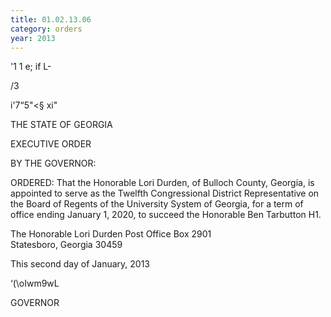 ```yaml
---
title: 01.02.13.06
category: orders
year: 2013
---
```

   

'1
1 e;
if
L-

/3

 

i'7“5"<§ xi"

THE STATE OF GEORGIA

EXECUTIVE ORDER

BY THE GOVERNOR:

ORDERED: That the Honorable Lori Durden, of Bulloch County, Georgia, is
appointed to serve as the Twelfth Congressional District
Representative on the Board of Regents of the University System of
Georgia, for a term of office ending January 1, 2020, to succeed the
Honorable Ben Tarbutton H1.

The Honorable Lori Durden
Post Office Box 2901 \
Statesboro, Georgia 30459

This second day of January, 2013

‘(\oIwm9wL

GOVERNOR

